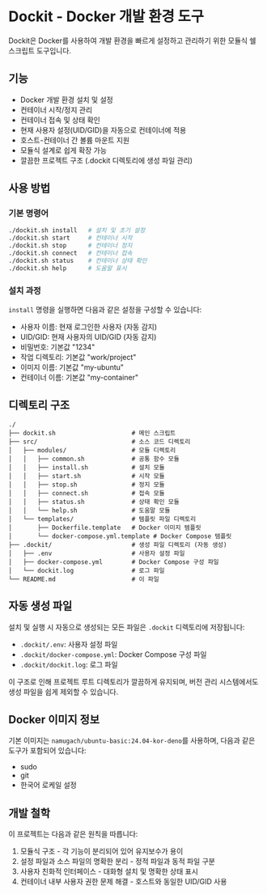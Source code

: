 # Dockit - Docker 개발 환경 도구

Dockit은 Docker를 사용하여 개발 환경을 빠르게 설정하고 관리하기 위한 모듈식 쉘 스크립트 도구입니다.

## 기능

- Docker 개발 환경 설치 및 설정
- 컨테이너 시작/정지 관리
- 컨테이너 접속 및 상태 확인
- 현재 사용자 설정(UID/GID)을 자동으로 컨테이너에 적용
- 호스트-컨테이너 간 볼륨 마운트 지원
- 모듈식 설계로 쉽게 확장 가능
- 깔끔한 프로젝트 구조 (.dockit 디렉토리에 생성 파일 관리)

## 사용 방법

### 기본 명령어

```bash
./dockit.sh install   # 설치 및 초기 설정
./dockit.sh start     # 컨테이너 시작
./dockit.sh stop      # 컨테이너 정지
./dockit.sh connect   # 컨테이너 접속
./dockit.sh status    # 컨테이너 상태 확인
./dockit.sh help      # 도움말 표시
```

### 설치 과정

`install` 명령을 실행하면 다음과 같은 설정을 구성할 수 있습니다:

- 사용자 이름: 현재 로그인한 사용자 (자동 감지)
- UID/GID: 현재 사용자의 UID/GID (자동 감지)
- 비밀번호: 기본값 "1234"
- 작업 디렉토리: 기본값 "work/project"
- 이미지 이름: 기본값 "my-ubuntu"
- 컨테이너 이름: 기본값 "my-container"

## 디렉토리 구조

```
./
├── dockit.sh                     # 메인 스크립트
├── src/                          # 소스 코드 디렉토리
│   ├── modules/                  # 모듈 디렉토리
│   │   ├── common.sh             # 공통 함수 모듈
│   │   ├── install.sh            # 설치 모듈
│   │   ├── start.sh              # 시작 모듈
│   │   ├── stop.sh               # 정지 모듈
│   │   ├── connect.sh            # 접속 모듈
│   │   ├── status.sh             # 상태 확인 모듈
│   │   └── help.sh               # 도움말 모듈
│   └── templates/                # 템플릿 파일 디렉토리
│       ├── Dockerfile.template   # Docker 이미지 템플릿
│       └── docker-compose.yml.template # Docker Compose 템플릿
├── .dockit/                      # 생성 파일 디렉토리 (자동 생성)
│   ├── .env                      # 사용자 설정 파일
│   ├── docker-compose.yml        # Docker Compose 구성 파일
│   └── dockit.log                # 로그 파일
└── README.md                     # 이 파일
```

## 자동 생성 파일

설치 및 실행 시 자동으로 생성되는 모든 파일은 `.dockit` 디렉토리에 저장됩니다:

- `.dockit/.env`: 사용자 설정 파일
- `.dockit/docker-compose.yml`: Docker Compose 구성 파일
- `.dockit/dockit.log`: 로그 파일

이 구조로 인해 프로젝트 루트 디렉토리가 깔끔하게 유지되며, 버전 관리 시스템에서도 생성 파일을 쉽게 제외할 수 있습니다.

## Docker 이미지 정보

기본 이미지는 `namugach/ubuntu-basic:24.04-kor-deno`를 사용하며, 다음과 같은 도구가 포함되어 있습니다:

- sudo
- git
- 한국어 로케일 설정

## 개발 철학

이 프로젝트는 다음과 같은 원칙을 따릅니다:

1. 모듈식 구조 - 각 기능이 분리되어 있어 유지보수가 용이
2. 설정 파일과 소스 파일의 명확한 분리 - 정적 파일과 동적 파일 구분
3. 사용자 친화적 인터페이스 - 대화형 설치 및 명확한 상태 표시
4. 컨테이너 내부 사용자 권한 문제 해결 - 호스트와 동일한 UID/GID 사용 